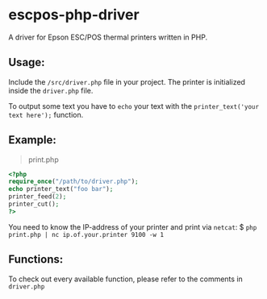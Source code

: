 # escpos-php-driver
A driver for Epson ESC/POS thermal printers written in PHP.

## Usage:
Include the `/src/driver.php` file in your project.
The printer is initialized inside the `driver.php` file.

To output some text you have to `echo` your text with the `printer_text('your text here');` function.

## Example:

>print.php

```php
<?php
require_once("/path/to/driver.php");
echo printer_text("foo bar");
printer_feed(2);
printer_cut();
?>
```

You need to know the IP-address of your printer and print via `netcat`:
$ `php print.php | nc ip.of.your.printer 9100 -w 1`

## Functions:

To check out every available function, please refer to the comments in `driver.php`